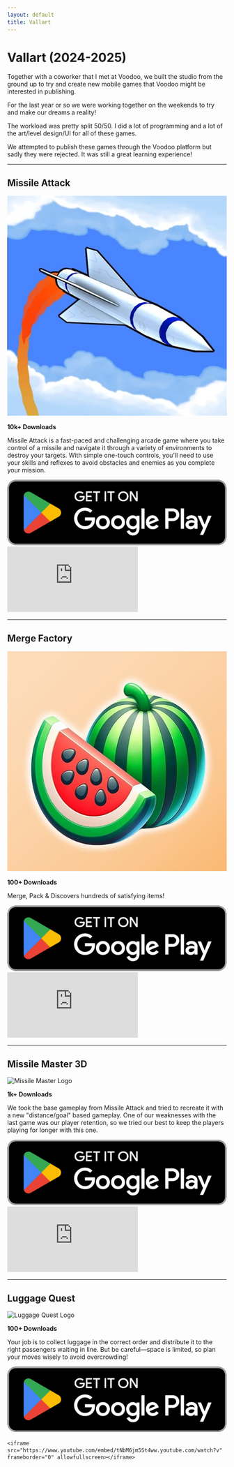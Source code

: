 ```yaml
---
layout: default
title: Vallart
---
```


# Vallart (2024-2025)

Together with a coworker that I met at Voodoo, we built the studio from the ground up to try and create new mobile games that Voodoo might be interested in publishing.

For the last year or so we were working together on the weekends to try and make our dreams a reality! 

The workload was pretty split 50/50. I did a lot of programming and a lot of the art/level design/UI for all of these games. 

We attempted to publish these games through the Voodoo platform but sadly they were rejected. It was still a great learning experience!

---

## Missile Attack

<div class="game-section">
  <div class="game-info">
    <img src="assets/images/ma.jpg" alt="Missile Attack Logo" class="game-icon">
    <p><strong>10k+ Downloads</strong></p>
    <p>Missile Attack is a fast-paced and challenging arcade game where you take control of a missile and navigate it through a variety of environments to destroy your targets. With simple one-touch controls, you'll need to use your skills and reflexes to avoid obstacles and enemies as you complete your mission.</p>
    <a href="https://play.google.com/store/apps/details?id=com.VallartStudios.MissileAttack&hl=en" target="_blank">
      <img src="assets/images/play-store-badge.png" alt="Download on the Play Store" class="app-store-badge">
    </a>
  </div>
  <div class="game-video">
    <iframe src="https://www.youtube.com/embed/?v=cEA12Vj141o" frameborder="0" allowfullscreen></iframe>
  </div>
</div>

---

## Merge Factory

<div class="game-section">
  <div class="game-info">
    <img src="assets/images/mf.jpg" alt="Merge Factory Logo" class="game-icon">
    <p><strong>100+ Downloads</strong></p>
    <p>Merge, Pack & Discovers hundreds of satisfying items!</p>
    <a href="https://play.google.com/store/apps/details?id=com.vallartstudios.mergefactory&hl=en" target="_blank">
      <img src="assets/images/play-store-badge.png" alt="Download on the Play Store" class="app-store-badge">
    </a>
  </div>
  <div class="game-video">
    <iframe src="https://www.youtube.com/embed/v=dDD0e2OKhdw" frameborder="0" allowfullscreen></iframe>
  </div>
</div>

---

## Missile Master 3D

<div class="game-section">
  <div class="game-info">
    <img src="assets/images/mm3d.jpg" alt="Missile Master Logo" class="game-icon">
    <p><strong>1k+ Downloads</strong></p>
    <p>We took the base gameplay from Missile Attack and tried to recreate it with a new "distance/goal" based gameplay. One of our weaknesses with the last game was our player retention, so we tried our best to keep the players playing for longer with this one.</p>
    <a href="https://play.google.com/store/apps/details?id=com.vallartstudios.missilemaster3d&hl=en" target="_blank">
      <img src="assets/images/play-store-badge.png" alt="Download on the Play Store" class="app-store-badge">
    </a>
  </div>
  <div class="game-video">
    <iframe src="https://www.youtube.com/embed/v=TkTi_4xVpqQ" frameborder="0" allowfullscreen></iframe>
  </div>
</div>

---

## Luggage Quest

<div class="game-section">
  <div class="game-info">
    <img src="assets/images/lq.jpg" alt="Luggage Quest Logo" class="game-icon">
    <p><strong>100+ Downloads</strong></p>
    <p>Your job is to collect luggage in the correct order and distribute it to the right passengers waiting in line. But be careful—space is limited, so plan your moves wisely to avoid overcrowding!</p>
    <a href="https://play.google.com/store/apps/details?id=com.vallartstudios.luggagequest" target="_blank">
      <img src="assets/images/play-store-badge.png" alt="Download on the Play Store" class="app-store-badge">
    </a>
  </div>
  <div class="game-video">
		 
    <iframe src="https://www.youtube.com/embed/tNbM6jm5St4ww.youtube.com/watch?v" frameborder="0" allowfullscreen></iframe>
  </div>
</div>